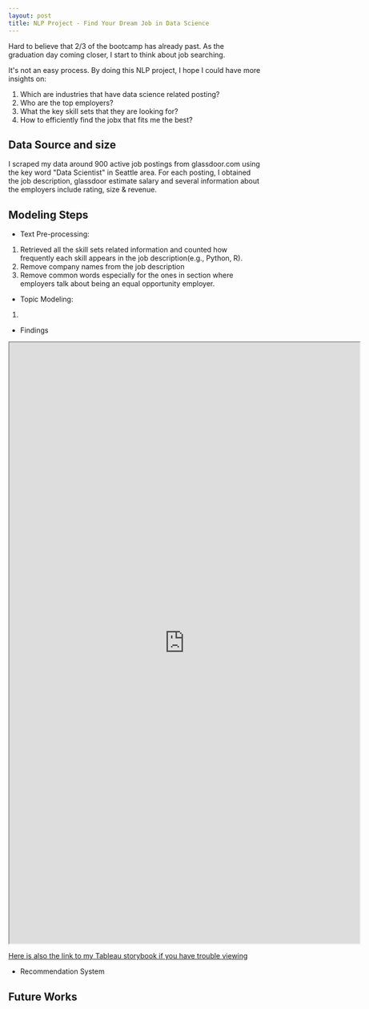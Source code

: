 ```yaml
---
layout: post
title: NLP Project - Find Your Dream Job in Data Science
---
```

Hard to believe that 2/3 of the bootcamp has already past. As the graduation day coming closer, I start to think about job searching. 

It's not an easy process. By doing this NLP project, I hope I could have more insights on:
1. Which are industries that have data science related posting?
2. Who are the top employers?
3. What the key skill sets that they are looking for?
4. How to efficiently find the jobx that fits me the best?


## Data Source and size

I scraped my data around 900 active job postings from glassdoor.com using the key word "Data Scientist" in Seattle area. For each posting, I obtained the job description, glassdoor estimate salary and several information about the employers include rating, size & revenue. 


## Modeling Steps   

* Text Pre-processing:

1. Retrieved all the skill sets related information and counted how frequently each skill appears in the job description(e.g., Python, R).
2. Remove company names from the job description 
3. Remove common words especially for the ones in section where employers talk about being an equal opportunity employer.

* Topic Modeling:

1. 




* Findings

<iframe src="https://public.tableau.com/views/Metis-Project4/FindYourDreamJobinDataScience?:embed=y&:display_count=yes&publish=yes"
 width="700" height="1200"></iframe>

[Here is also the link to my Tableau storybook if you have trouble viewing](https://public.tableau.com/views/Metis-Project4/FindYourDreamJobinDataScience?:embed=y&:display_count=yes&publish=yes)

* Recommendation System



## Future Works 





